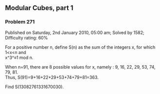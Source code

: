 Modular Cubes, part 1
---------------------

### Problem 271

Published on Saturday, 2nd January 2010, 05:00 am; Solved by 1582;
Difficulty rating: 60%

For a positive number n, define S(n) as the sum of the integers x, for
which 1\<x\<n and\
x^3^≡1 mod n.

When n=91, there are 8 possible values for x, namely : 9, 16, 22, 29,
53, 74, 79, 81.\
 Thus, S(91)=9+16+22+29+53+74+79+81=363.

Find S(13082761331670030).

